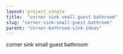 ```yaml
---
layout: project_single
title:  "corner sink small guest bathroom"
slug: "corner-sink-small-guest-bathroom"
parent: "corner-bathroom-sink-ideas"
---
```

corner sink small guest bathroom